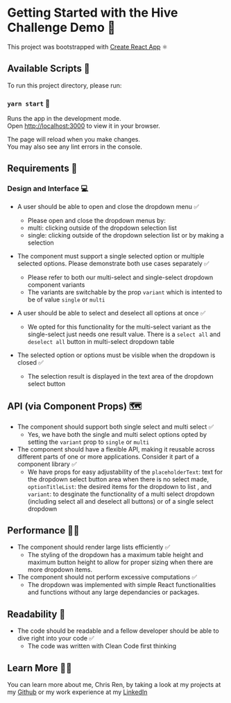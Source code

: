 # Getting Started with the Hive Challenge Demo 🐝

This project was bootstrapped with [Create React App](https://github.com/facebook/create-react-app) ⚛️

## Available Scripts 📝

To run this project directory, please run:

### `yarn start` 🧶

Runs the app in the development mode.\
Open [http://localhost:3000](http://localhost:3000) to view it in your browser.

The page will reload when you make changes.\
You may also see any lint errors in the console.

## Requirements 🤔
### Design and Interface 💻
- A user should be able to open and close the dropdown menu ✅
    - Please open and close the dropdown menus by:
    - multi: clicking outside of the dropdown selection list
    - single: clicking outside of the dropdown selection list or by making a selection

- The component must support a single selected option or multiple selected options. Please demonstrate both use cases separately ✅
    - Please refer to both our multi-select and single-select dropdown component variants
    - The variants are switchable by the prop `variant` which is intented to be of value `single` or `multi`

- A user should be able to select and deselect all options at once ✅
    - We opted for this functionality for the multi-select variant as the single-select just needs one result value. There is a `select all` and `deselect all` button in multi-select dropdown table

- The selected option or options must be visible when the dropdown is closed ✅
    - The selection result is displayed in the text area of the dropdown select button

## API (via Component Props) 🗺
- The component should support both single select and multi select ✅
    - Yes, we have both the single and multi select options opted by setting the `variant` prop to `single` or `multi`
- The component should have a flexible API, making it reusable across different parts of one or more applications. Consider it part of a component library ✅
    - We have props for easy adjustability of the `placeholderText`: text for the dropdown select button area when there is no select made, `optionTitleList`: the desired items for the dropdown to list , and `variant`: to desginate the functionality of a multi select dropdown (including select all and deselect all buttons) or of a single select dropdown
## Performance 🏃‍♂️
- The component should render large lists efficiently ✅
    - The styling of the dropdown has a maximum table height and maximum button height to allow for proper sizing when there are more dropdown items.
- The component should not perform excessive computations ✅
    - The dropdown was implemented with simple React functionalities and functions without any large dependancies or packages.
## Readability 👀
- The code should be readable and a fellow developer should be able to dive right into
your code ✅
    - The code was written with Clean Code first thinking

## Learn More 🙋‍♂️

You can learn more about me, Chris Ren, by taking a look at my projects at my [Github](https://github.com/renchris) or my work experience at my [LinkedIn](https://www.linkedin.com/in/ren-chris/)

